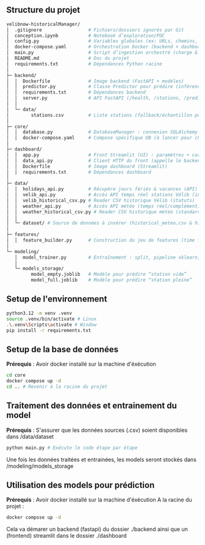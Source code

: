## Structure du projet 
```bash
velibnow-historicalManager/
│  .gitignore                 # Fichiers/dossiers ignorés par Git
│  conception.ipynb           # Notebook d’exploration/POC
│  config.py                  # Variables globales (ex: URLs, chemins, clés)
│  docker-compose.yaml        # Orchestration Docker (backend + dashboard + volumes)
│  main.py                    # Script d’ingestion orchestré (charge & sauvegarde en DB)
│  README.md                  # Doc du projet
│  requirements.txt           # Dépendances Python racine
│
├─ backend/
│  │  Dockerfile              # Image backend (FastAPI + modèles)
│  │  predictor.py            # Classe Predictor pour prédire (inférence : features + predict_proba)
│  │  requirements.txt        # Dépendances backend
│  │  server.py               # API FastAPI (/health, /stations, /predict…)
│  │
│  └─ data/
│        stations.csv         # Liste stations (fallback/échantillon pour tests)
│
├─ core/
│  │  database.py             # DatabaseManager : connexion SQLAlchemy + to_sql/read_sql
│  │  docker-compose.yaml     # Compose spécifique DB (à lancer pour charger les données avant entrainement)
│
├─ dashboard/
│  │  app.py                  # Front Streamlit (UI) : paramètres + carte + tableaux
│  │  data_api.py             # Client HTTP du front (appelle le backend)
│  │  Dockerfile              # Image dashboard (Streamlit)
│  │  requirements.txt        # Dépendances dashboard
│
├─ data/
│  │  holidays_api.py         # Récupère jours fériés & vacances (API)
│  │  velib_api.py            # Accès API temps réel stations Vélib (info)
│  │  velib_historical_csv.py # Reader CSV historique Vélib (statuts)
│  │  weather_api.py          # Accès API météo (temps réel/complément)
│  │  weather_historical_csv.py # Reader CSV historique météo (standardisé)
│  │
│  └─ dataset/ # Source de données à insérer (historical_meteo.csv & historique_stations.csv)
│
├─ features/
│  │  feature_builder.py      # Construction du jeu de features (time flags, merges…)
│
└─ modeling/
   │  model_trainer.py        # Entraînement : split, pipeline sklearn, save joblib
   │
   └─ models_storage/
         model_empty.joblib   # Modèle pour prédire “station vide”
         model_full.joblib    # Modèle pour prédire “station pleine”
```

## Setup de l'environnement
```bash
python3.12 -m venv .venv
source .venv/bin/activate # Linux
.\.venv\Scripts\activate # Window
pip install -r requirements.txt
```

## Setup de la base de données
**Prérequis** : Avoir docker installé sur la machine d'éxécution  
```bash
cd core
docker compose up -d
cd .. # Revenir à la racine du projet
```

## Traitement des données et entrainement du model
**Prérequis** : S'assurer que les données sources (.csv) soient disponibles dans /data/dataset  
```bash
python main.py # Exécute le code étape par étape
```
Une fois les données traitées et entrainées, les models seront stockés dans /modeling/models_storage

## Utilisation des models pour prédiction
**Prérequis** : Avoir docker installé sur la machine d'éxécution 
A la racine du projet :  
```bash 
docker compose up -d
``` 
Cela va démarer un backend (fastapi) du dossier ./backend ainsi que un (frontend) streamlit dans le dossier ./dashboard